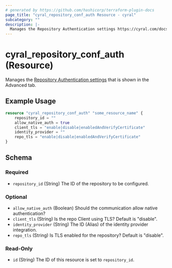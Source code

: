 ```yaml
---
# generated by https://github.com/hashicorp/terraform-plugin-docs
page_title: "cyral_repository_conf_auth Resource - cyral"
subcategory: ""
description: |-
  Manages the Repository Authentication settings https://cyral.com/docs/manage-repositories/repo-advanced-settings/#authentication that is shown in the Advanced tab.
---
```


# cyral_repository_conf_auth (Resource)

Manages the [Repository Authentication settings](https://cyral.com/docs/manage-repositories/repo-advanced-settings/#authentication) that is shown in the Advanced tab.

## Example Usage

```terraform
resource "cyral_repository_conf_auth" "some_resource_name" {
    repository_id = ""
    allow_native_auth = true
    client_tls = "enable|disable|enabledAndVerifyCertificate"
    identity_provider = ""
    repo_tls = "enable|disable|enabledAndVerifyCertificate"
}
```

<!-- schema generated by tfplugindocs -->

## Schema

### Required

- `repository_id` (String) The ID of the repository to be configured.

### Optional

- `allow_native_auth` (Boolean) Should the communication allow native authentication?
- `client_tls` (String) Is the repo Client using TLS? Default is "disable".
- `identity_provider` (String) The ID (Alias) of the identity provider integration.
- `repo_tls` (String) Is TLS enabled for the repository? Default is "disable".

### Read-Only

- `id` (String) The ID of this resource is set to `repository_id`.
